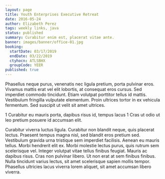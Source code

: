 ```yaml
---
layout: page
title: Youth Enterprises Executive Retreat
date: 2016-05-24
author: Elizabeth Perez
tags: weekly links, java
status: published
summary: Curabitur enim est, placerat vitae ante.
banner: images/banner/office-01.jpg
booking:
  startDate: 03/17/2019
  endDate: 03/22/2019
  ctyhocn: ATLSBHX
  groupCode: YEER
published: true
---
```

Phasellus neque purus, venenatis nec ligula pretium, porta pulvinar eros. Vivamus mattis erat vel elit lobortis, at consequat eros cursus. Sed imperdiet commodo tincidunt. Etiam volutpat porttitor tellus id mattis. Vestibulum fringilla vulputate elementum. Proin ultrices tortor in ex vehicula fermentum. Sed suscipit ut velit sit amet ultrices.

1 Curabitur eu mauris porta, dapibus risus id, tempus lacus
1 Cras ut odio ut leo pretium posuere id accumsan elit.

Curabitur viverra luctus ligula. Curabitur non blandit neque, quis placerat lectus. Praesent tempus magna nisl, sed blandit eros pretium sed. Vestibulum gravida urna tristique sem imperdiet facilisis. Aenean eu mauris tellus. Morbi hendrerit elit ex. Morbi molestie lectus purus, quis rutrum sem scelerisque vel. Integer volutpat vitae tellus finibus feugiat. Mauris ac dapibus risus. Cras non pulvinar libero. Ut non erat at sem finibus finibus. Nulla tincidunt varius lectus, sit amet scelerisque sapien mollis tempor. Phasellus ultricies lacus viverra lorem aliquet, sit amet accumsan libero viverra.
